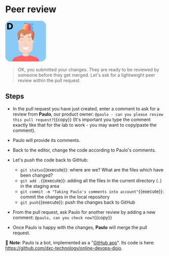 # Peer review

![Dan](../../assets/online-devops-dojo/version-control/dan.png)

> OK, you submitted your changes. They are ready to be reviewed by someone
> before they get merged.
> Let's ask for a lightweight peer review within the pull request.

## Steps

* In the pull request you have just created, enter a comment to ask for a review from **Paulo**, our product owner: `@paulo - can you please review this pull request?`{{copy}} (It's important you type the comment exactly like that for the lab to work - you may want to copy/paste the comment).
* Paulo will provide its comments.
* Back to the editor, change the code according to Paulo's comments.
* Let's push the code back to GitHub:
  * `git status`{{execute}}: where are we? What are the files which have been changed?
  * `git add .`{{execute}}: adding all the files in the current directory (`.`) in the staging area
  * `git commit -m "Taking Paulo's comments into account"`{{execute}}: commit the changes in the local repository
  * `git push`{{execute}}: push the changes back to GitHub

* From the pull request, ask Paulo for another review by adding a new comment: `@paulo, can you check now?`{{copy}}
* Once Paulo is happy with the changes, **Paulo** will merge the pull request.

🤖 **Note**: Paulo is a bot, implemented as a "[GitHub app](https://developer.github.com/apps/about-apps/)". Its code is here: <https://github.com/dxc-technology/online-devops-dojo>.
